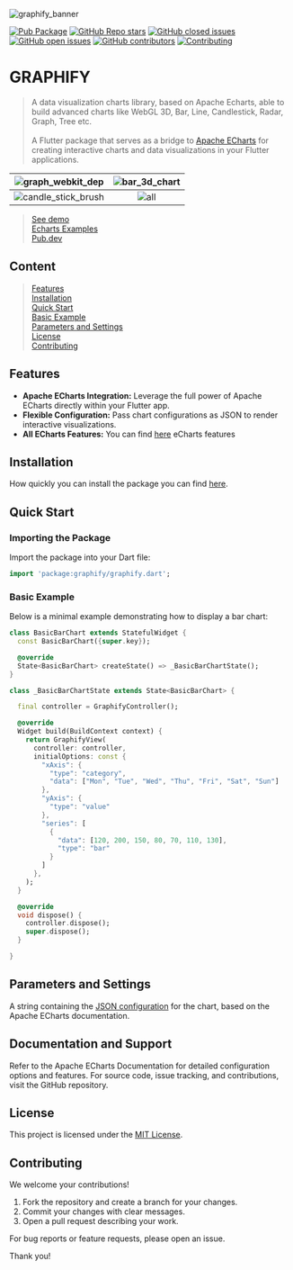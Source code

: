 ![graphify_banner](https://github.com/user-attachments/assets/ff14b1f9-c1f6-4684-ad3e-8ce0b822b7d2)

<a href="https://pub.dartlang.org/packages/graphify"><img alt="Pub Package" src="https://img.shields.io/pub/v/graphify.svg"></a>
<a href="https://pub.dev/packages/graphify"><img alt="GitHub Repo stars" src="https://img.shields.io/github/stars/warioddly/graphify"></a>
<a href="https://githubc.com/warioddly/graphify/issues?q=is%3Aissue+is%3Aclosed"><img src="https://img.shields.io/github/issues-closed-raw/warioddly/graphify" alt="GitHub closed issues"></a>
<a href="https://githubc.com/warioddly/graphify/issues"><img src="https://img.shields.io/github/issues/warioddly/graphify" alt="GitHub open issues"></a>
<a href="https://github.com/warioddly/graphify/graphs/contributors"><img alt="GitHub contributors" src="https://img.shields.io/github/contributors/warioddly/graphify"></a>
<a href="https://github.com/warioddly/graphify/issues"><img src="https://img.shields.io/badge/contributions-welcome-brightgreen.svg?style=flat" alt="Contributing"></a>

# GRAPHIFY
> A data visualization charts library, based on Apache Echarts, able to build advanced charts like WebGL 3D, Bar, Line, Candlestick, Radar, Graph, Tree  etc.
> <br /><br />
> A Flutter package that serves as a bridge to [Apache ECharts](https://echarts.apache.org/) for creating interactive charts and data visualizations in your Flutter applications.

| ![graph_webkit_dep](https://github.com/user-attachments/assets/2ce1808d-a542-4295-9e3a-4918bcf6053e)   | ![bar_3d_chart](https://github.com/user-attachments/assets/6d50d560-ee8e-4f39-99c4-dc271ba2556c) |
|:--------------------------------------------------------------------:|:--------------------------------------------------------------------:|
| ![candle_stick_brush](https://github.com/user-attachments/assets/668c6fef-4068-48d8-9a49-fe00c47ef946) | ![all](https://github.com/user-attachments/assets/f5890466-0d33-47a2-8603-44b152188814) |

> [See demo](https://warioddly.github.io/graphify/) <br />
> [Echarts Examples](https://echarts.apache.org/examples/en/index.html) <br />
> [Pub.dev](https://pub.dev/packages/graphify) <br />

## Content
> [Features](/README.md#features) <br />
> [Installation](/README.md#installation) <br />
> [Quick Start](/README.md#quick-start) <br />
> [Basic Example](/README.md#basic-example) <br />
> [Parameters and Settings](/README.md#parameters-and-settings) <br />
> [License](/README.md#license) <br />
> [Contributing](/README.md#contributing) <br />


## Features

- **Apache ECharts Integration:** Leverage the full power of Apache ECharts directly within your Flutter app.
- **Flexible Configuration:** Pass chart configurations as JSON to render interactive visualizations.
- **All ECharts Features:** You can find [here](https://echarts.apache.org/en/feature.html) eCharts features


## Installation
How quickly you can install the package you can find [here](https://pub.dev/packages/graphify/install).

## Quick Start
### Importing the Package
Import the package into your Dart file:

```dart
import 'package:graphify/graphify.dart';
```
### Basic Example
Below is a minimal example demonstrating how to display a bar chart:
```dart
class BasicBarChart extends StatefulWidget {
  const BasicBarChart({super.key});

  @override
  State<BasicBarChart> createState() => _BasicBarChartState();
}

class _BasicBarChartState extends State<BasicBarChart> {

  final controller = GraphifyController();

  @override
  Widget build(BuildContext context) {
    return GraphifyView(
      controller: controller,
      initialOptions: const {
        "xAxis": {
          "type": "category",
          "data": ["Mon", "Tue", "Wed", "Thu", "Fri", "Sat", "Sun"]
        },
        "yAxis": {
          "type": "value"
        },
        "series": [
          {
            "data": [120, 200, 150, 80, 70, 110, 130],
            "type": "bar"
          }
        ]
      },
    );
  }

  @override
  void dispose() {
    controller.dispose();
    super.dispose();
  }

}
```

## Parameters and Settings
A string containing the [JSON configuration](https://echarts.apache.org/en/option.html#title) for the chart, based on the Apache ECharts documentation.

## Documentation and Support
Refer to the Apache ECharts Documentation for detailed configuration options and features.
For source code, issue tracking, and contributions, visit the GitHub repository.

## License
This project is licensed under the [MIT License](https://github.com/warioddly/graphify/blob/main/LICENSE).

## Contributing
We welcome your contributions!

1. Fork the repository and create a branch for your changes.
2. Commit your changes with clear messages.
3. Open a pull request describing your work.

For bug reports or feature requests, please open an issue.

Thank you!
